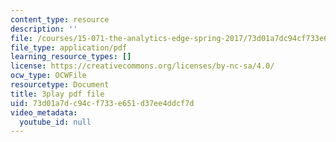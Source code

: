 ```yaml
---
content_type: resource
description: ''
file: /courses/15-071-the-analytics-edge-spring-2017/73d01a7dc94cf733e651d37ee4ddcf7d_xYnq8nVcN4g.pdf
file_type: application/pdf
learning_resource_types: []
license: https://creativecommons.org/licenses/by-nc-sa/4.0/
ocw_type: OCWFile
resourcetype: Document
title: 3play pdf file
uid: 73d01a7d-c94c-f733-e651-d37ee4ddcf7d
video_metadata:
  youtube_id: null
---
```


